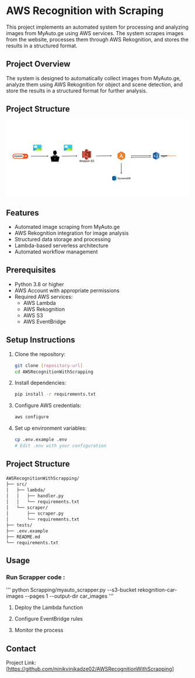 # AWS Recognition with Scraping

This project implements an automated system for processing and analyzing images from MyAuto.ge using AWS services. The system scrapes images from the website, processes them through AWS Rekognition, and stores the results in a structured format.

## Project Overview

The system is designed to automatically collect images from MyAuto.ge, analyze them using AWS Rekognition for object and scene detection, and store the results in a structured format for further analysis.

## Project Structure

![alt text](<Requirements Management Plan - Lambda Handler For Myauto Pictures (1).jpg>)

## Features

- Automated image scraping from MyAuto.ge
- AWS Rekognition integration for image analysis
- Structured data storage and processing
- Lambda-based serverless architecture
- Automated workflow management

## Prerequisites

- Python 3.8 or higher
- AWS Account with appropriate permissions
- Required AWS services:
  - AWS Lambda
  - AWS Rekognition
  - AWS S3
  - AWS EventBridge

## Setup Instructions

1. Clone the repository:
   ```bash
   git clone [repository-url]
   cd AWSRecognitionWithScrapping
   ```

2. Install dependencies:
   ```bash
   pip install -r requirements.txt
   ```

3. Configure AWS credentials:
   ```bash
   aws configure
   ```

4. Set up environment variables:
   ```bash
   cp .env.example .env
   # Edit .env with your configuration
   ```

## Project Structure

```
AWSRecognitionWithScrapping/
├── src/
│   ├── lambda/
│   │   ├── handler.py
│   │   └── requirements.txt
│   └── scraper/
│       ├── scraper.py
│       └── requirements.txt
├── tests/
├── .env.example
├── README.md
└── requirements.txt
```

## Usage

### Run Scrapper code :
'''
python Scrapping/myauto_scrapper.py --s3-bucket rekognition-car-images --pages 1 --output-dir car_images
'''
1. Deploy the Lambda function

2. Configure EventBridge rules

3. Monitor the process

## Contact

Project Link: [https://github.com/ninikvinikadze02/AWSRecognitionWithScrapping]